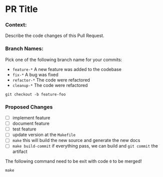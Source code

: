 # PR Title

### Context:
Describe the code changes of this Pull Request.

### Branch Names:

Pick one of the following branch name for your commits:
- `feature-*` A new feature was added to the codebase
- `fix-*` A bug was fixed
- `refactor-*` The code were refactored
- `cleanup-*` The code were refactored

```
git checkout -b feature-foo
```

### Proposed Changes

- [ ] implement feature
- [ ] document feature
- [ ] test feature
- [ ] update version at the `Makefile`
- [ ] `make` this will build the new source and generate the new docs
- [ ] `make build-commit` if everything pass, we can build and `git commit` the artifact

The following command need to be exit with code `0` to be merged!
```
make
```

